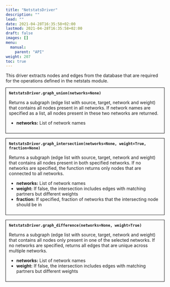 ```yaml
---
title: "NetstatsDriver"
description: ""
lead: ""
date: 2021-04-28T16:35:58+02:00
lastmod: 2021-04-28T16:35:58+02:00
draft: false
images: []
menu: 
  manual:
    parent: "API"
weight: 207
toc: true
---
```


This driver extracts nodes and edges from the database that are required for the operations defined in the netstats module.

<div style="outline:0.01em solid black; padding:10px;">
<b><code>NetstatsDriver.graph_union(networks=None)</code></b>

Returns a subgraph (edge list with source, target, network and weight) that contains all nodes present in all networks.
If network names are specified as a list, all nodes present in these two networks are returned.
  
<ul>
  <li><b>networks:</b> List of network names</li>
</ul>
</div>
<br>

<div style="outline:0.01em solid black; padding:10px;">
<b><code>NetstatsDriver.graph_intersection(networks=None, weight=True, fraction=None)</code></b>

Returns a subgraph (edge list with source, target, network and weight) that contains all nodes present in both specified networks.
If no networks are specified, the function returns only nodes that are 
connected to all networks.

<ul>
  <li><b>networks:</b> List of network names</li>
  <li><b>weight:</b> If false, the intersection includes edges with matching partners but different weights</li>
  <li><b>fraction:</b> If specified, fraction of networks that the intersecting node should be in</li>
</ul>
</div>
<br>

<div style="outline:0.01em solid black; padding:10px;">
<b><code>NetstatsDriver.graph_difference(networks=None, weight=True)</code></b>

Returns a subgraph (edge list with source, target, network and weight) that contains all nodes only present in one of the selected networks. If no networks are specified, returns all edges that are unique across multiple networks.

<ul>
  <li><b>networks:</b> List of network names</li>
  <li><b>weight:</b> If false, the intersection includes edges with matching partners but different weights</li>
</ul>
</div>
<br>
